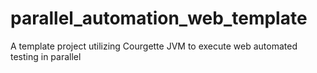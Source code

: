 # parallel_automation_web_template
A template project utilizing Courgette JVM to execute web automated testing in parallel 

